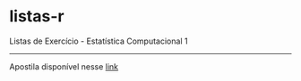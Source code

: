 # listas-r
Listas de Exercício - Estatística Computacional 1

---

Apostila disponível nesse [link](https://samuel-vianna.github.io/listas-r/)
